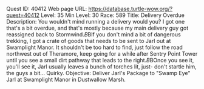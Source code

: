 Quest ID: 40412
Web page URL: https://database.turtle-wow.org/?quest=40412
Level: 35
Min Level: 30
Race: 589
Title: Delivery Overdue
Description: You wouldn't mind running a delivery would you? I got one that's a bit overdue, and that's mostly because my main delivery guy got reassigned back to Stormwind.$B$BIf you don't mind a bit of dangerous trekking, I got a crate of goods that needs to be sent to Jarl out at Swamplight Manor. It shouldn't be too hard to find, just follow the road northwest out of Theramore, keep going for a while after Sentry Point Tower until you see a small dirt pathway that leads to the right.$B$BOnce you see it, you'll see it, Jarl usually leaves a bunch of torches lit, just- don't startle him, the guys a bit... Quirky.
Objective: Deliver Jarl's Package to "Swamp Eye" Jarl at Swamplight Manor in Dustwallow Marsh.

